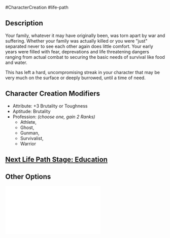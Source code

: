 #CharacterCreation #life-path 
## Description
Your family, whatever it may have originally been, was torn apart by war and suffering. Whether your family was actually killed or you were "just" separated never to see each other again does little comfort.
Your early years were filled with fear, deprevations and life threatening dangers ranging from actual combat to securing the basic needs of survival like food and water.

This has left a hard, uncompromising streak in your character that may be very much on the surface or deeply burrowed, until a time of need.

## Character Creation Modifiers
- Attribute: +3 Brutality or Toughness 
- Aptitude: Brutality
- Profession: _(choose one, gain 2 Ranks)_ 
	- Athlete, 
	- Ghost, 
	- Gunman, 
	- Survivalist, 
	- Warrior

## [Next Life Path Stage: Education](</LifePath/Education/Education.md>)

## Other Options
![](</LifePath/Childhood/List of Childhoods.md>)
